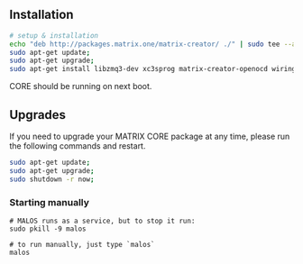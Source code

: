 ## Installation
```bash
# setup & installation
echo "deb http://packages.matrix.one/matrix-creator/ ./" | sudo tee --append /etc/apt/sources.list;
sudo apt-get update;
sudo apt-get upgrade;
sudo apt-get install libzmq3-dev xc3sprog matrix-creator-openocd wiringpi cmake g++ git;
```

CORE should be running on next boot.

## Upgrades
If you need to upgrade your MATRIX CORE package at any time, please run the following commands and restart.
```bash
sudo apt-get update;
sudo apt-get upgrade;
sudo shutdown -r now;
```


### Starting manually
```
# MALOS runs as a service, but to stop it run:
sudo pkill -9 malos

# to run manually, just type `malos`
malos
```